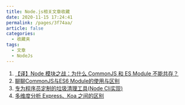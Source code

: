 ```yaml
---
title: Node.js相关文章收藏
date: 2020-11-15 17:24:41
permalink: /pages/3f74aa/
article: false
categories: 
  - 收藏夹
tags: 
  - 文章
  - NodeJs
---
```


1. [【译】Node 模块之战：为什么 CommonJS 和 ES Module 不能共存？][url-1]
2. [聊聊CommonJS与ES6 Module的使用与区别][url-2]
3. [专为程序员定制的垃圾清理工具(Node Cli实现)][url-3]
4. [多维度分析 Express、Koa 之间的区别][url-4]

[url-1]:https://juejin.im/post/6865557155102064648
[url-2]:https://mp.weixin.qq.com/s?__biz=MzI5MjUxNjA4Mw==&mid=2247490128&idx=1&sn=93de8fda31e9d5773d46dcf2e85f134d&chksm=ec0163ccdb76eada8dca433086533c0f18fb16ae19142f6df5ad851fa959b72082fe75db34a7&mpshare=1&scene=1&srcid=1118OzUiSKNbE9wTGGTmXBrU&sharer_sharetime=1605709049636&sharer_shareid=76605a84a018b6b091677b5240ac0709&key=ff69355afd56518add304b0c5590136bcc7acce3366e2bd80775143485c195322d34551c0b03a0001f15939b6a6c45f5e67d856a45c99dd5c6b731a9ce98ab6955d7e9ab3adeaa0ea9960f7d00a674cd4717158e6aadb58f202c58870ef89e1c7866969b10a08d951c6cdc57292f48c08697185ff3b9dbd29a0020ae82810765&ascene=1&uin=MTQ3NTQwOTg4MQ%3D%3D&devicetype=Windows+10+x64&version=6300002f&lang=zh_CN&exportkey=Adh8KJ09RErP8wmZ3W2Hu8k%3D&pass_ticket=hDXsm3zCTw3jHfqsbwwE88xnevMZ0et1%2FS%2FS%2BT0u9ba%2FxpnsGYp7DyJFD6Ed4ZaV&wx_header=0
[url-3]:https://mp.weixin.qq.com/s?__biz=MzUyNDYxNDAyMg==&mid=2247486950&idx=2&sn=4f511cfedb8b4cec8c3616b8fbb8edbd&chksm=fa2bed0fcd5c641945d992f58a90c93084913854adea1c399fc757c866e03c5d50fbf6cf6f2f&mpshare=1&scene=1&srcid=1109mCOGaynhKVr8cCgA4Iey&sharer_sharetime=1604932715821&sharer_shareid=76605a84a018b6b091677b5240ac0709&key=7d01bae64b32608948518f6d01fa8e87b574b96f38cf2b106d32a13caede0fa4c9759582dbb1da583166660ed505772207a09eda981717cd642ab2c68c279dff505cb9e19ad1b2e8923a2756e61944e2431bdb6660725a091ab2f90987b156c1cc7f57818959284288bb0a20a169a35b5ad61113feca1f28418318a2bae1ac4d&ascene=1&uin=MTQ3NTQwOTg4MQ%3D%3D&devicetype=Windows+10+x64&version=6300002f&lang=zh_CN&exportkey=AWuQtnWl1SgwX4FUmpl0zJg%3D&pass_ticket=JqWxJa8bdrA7kFFDjJ2Ugc%2BYxmazPx5u%2F6xeLa%2BxAbZK6LhP5THzmDnEUiZl159n&wx_header=0
[url-4]:https://mp.weixin.qq.com/s?__biz=MzA5MjQwMzQyNw==&mid=2650746153&idx=1&sn=69ffca3ff1c2ddc38ff9cda90f310b2c&chksm=88662ea5bf11a7b38e0019949b16bd1156f75f6a4dde56b1b3800c63d1b824660f653df76ce7&mpshare=1&scene=1&srcid=1118pMs7DR3clnJrkwltMmxh&sharer_sharetime=1605710133634&sharer_shareid=76605a84a018b6b091677b5240ac0709&key=b21a63ac0a84fad9675080b1f35f7c48c59ac78f11659c1ca2c1a47d77e3c732e11801cd60d051059ed1afa8125a35d13afacd5ed2639b36d2d6eec61b14f9b0f57e50de03651a478d73fda9679588bf87d9baacb4d15dfd53d0bd1105480506082de156e9c549caab003237ba480517a38f75fea1c18669babf57ca62abcc09&ascene=1&uin=MTQ3NTQwOTg4MQ%3D%3D&devicetype=Windows+10+x64&version=6300002f&lang=zh_CN&exportkey=AWwzltCv2PM5tNv6oSGg1cs%3D&pass_ticket=hDXsm3zCTw3jHfqsbwwE88xnevMZ0et1%2FS%2FS%2BT0u9ba%2FxpnsGYp7DyJFD6Ed4ZaV&wx_header=0